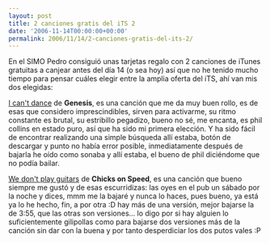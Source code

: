 ```yaml
---
layout: post
title: 2 canciones gratis del iTS 2
date: '2006-11-14T00:00:00+00:00'
permalink: 2006/11/14/2-canciones-gratis-del-its-2/
---
```

En el SIMO Pedro consiguió unas tarjetas regalo con 2 canciones de iTunes gratuitas a canjear antes del día 14 (o sea hoy) así que no he tenido mucho tiempo para pensar cuáles elegir entre la amplia oferta del iTS, ahí van mis dos elegidas:

<img style="float:right; margin:0 0 10px 10px;" src="http://photos1.blogger.com/blogger2/4553/2422/320/Imagen%202.2.png" border="0" alt="" /><a href="http://www.youtube.com/watch?v=q7sTIoM7bjA">I can't dance</a> de <span style="font-weight:bold;">Genesis</span>, es una canción que me da muy buen rollo, es de esas que considero imprescindibles, sirven para activarme, su ritmo constante es brutal, su estribillo pegadizo, bueno no sé, me encanta, es phil collins en estado puro, así que ha sido mi primera elección. Y ha sido fácil de encontrar realizando una simple búsqueda allí estaba, botón de descargar y punto no había error posible, inmediatamente después de bajarla he oído como sonaba y allí estaba, el bueno de phil diciéndome que no podía bailar.


<img style="float:right; margin:0 0 10px 10px;" src="http://photos1.blogger.com/blogger2/4553/2422/320/Imagen%203.3.png" border="0" alt="" /><a href="http://www.youtube.com/watch?v=gZMwkDTONpM">We don't play guitars</a> de <span style="font-weight:bold;">Chicks on Speed</span>, es una canción que bueno siempre me gustó y de esas escurridizas: las oyes en el pub un sábado por la noche y dices, mmm me la bajaré y nunca lo haces, pues bueno, ya está ya lo he hecho, fin, a por otra :D hay más de una versión, mejor bajarse la de 3:55, que las otras son versiones... lo digo por si hay alguien lo suficientemente gilipollas como para bajarse dos versiones más de la canción sin dar con la buena y por tanto desperdiciar los dos putos vales :P
